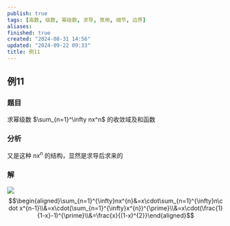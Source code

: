 ```yaml
---
publish: true
tags: [高数, 级数, 幂级数, 求导, 常用, 细节, 边界]
aliases: 
finished: true
created: "2024-08-31 14:56"
updated: "2024-09-22 09:33"
title: 例11
---
```

## 例11
### 题目
求幂级数 $\sum_{n=1}^\infty nx^n$ 的收敛域及和函数
### 分析
又是这种 $nx^{n}$ 的结构，显然是求导后求来的
### 解 
![](https://img.hwenyi.tech/202405201743170.webp)
$$\begin{aligned}\sum_{n=1}^{\infty}nx^{n}&=x\cdot\sum_{n=1}^{\infty}n\cdot x^{n-1}\\&=x\cdot(\sum_{n=1}^{\infty}x^{n})^{\prime}\\&=x\cdot(\frac{1}{1-x}-1)^{\prime}\\&=\frac{x}{(1-x)^{2}}\end{aligned}$$
